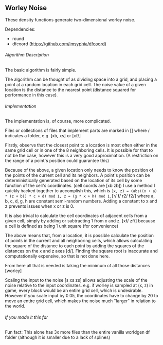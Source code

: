## Worley Noise

These density functions generate two-dimensional worley noise.

Dependencies:
- round
- dfcoord (https://github.com/imsyphia/dfcoord)

###### Algorithm Description

The basic algorithm is fairly simple.

The algorithm can be thought of as dividing space into a grid, and placing a point at a random location in each grid cell.
The noise value of a given location is the distance to the nearest point (distance squared for performance in this case).

###### Implementation

The implementation is, of course, more complicated.

Files or collections of files that implement parts are marked in \[\] where / indicates a folder, e.g. \[xb, xs\] or \[xf/\]

Firstly, observe that the closest point to a location is most often either in the same grid cell or in one of the 8 neighboring cells.
It is possible for that to not be the case, however this is a very good approximation. (A restriction on the range of a point's position could guarantee this)

Because of the above, a given location only needs to know the position of the points of the current cell and its neighbors.
A point's position can be deterministically generated based on the location of its cell by some function of the cell's coordinates. (cell coords are \[xb zb\])
I use a method I quickly hacked together to accomplish this, which is `(x, z) = (abs((x + a) * (z + b)) * c + d) mod 1, z = (g * x + h) mod 1`, \[r/ f/ r2/ f2/\]
where a, b, c, d, g, h are constant semi-random numbers. Adding a constant to x and z prevents issues when x or z is 0.

It is also trivial to calculate the cell coordinates of adjacent cells from a given cell, simply by adding or subtracting 1 from x and z, \[xf/ zf/\]
because a cell is defined as being 1 unit square (for convenience)

The above means that, from a location, it is possible calculate the position of points in the current and all neighboring cells,
which allows calculating the square of the distance to each point by adding the squares of the distances on the x and z axes \[d/\].
Finding the square root is inaccurate and computationally expensive, so that is not done here.

From here all that is needed is taking the minimum of all those distances \[worley\]

Scaling the input to the noise \[s xs zs\] allows adjusting the scale of the noise relative to the input coordinates.
e.g. if worley is sampled at (x, z) in game, every block would be an entire grid cell, which is undesirable.
However if you scale input by 0.05, the coordinates have to change by 20 to move an entire grid cell,
which makes the noise much "larger" in relation to the world.

###### If you made it this far

Fun fact: This alone has 3x more files than the entire vanilla worldgen df folder (although it is smaller due to a lack of splines)